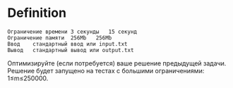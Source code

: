# Definition

    Ограничение времени	3 секунды	15 секунд
    Ограничение памяти	256Mb	256Mb
    Ввод	стандартный ввод или input.txt
    Вывод	стандартный вывод или output.txt

Оптимизируйте (если потребуется) ваше решение предыдущей задачи. Решение будет запущено на тестах с большими ограничениями: 1≤m≤250000.